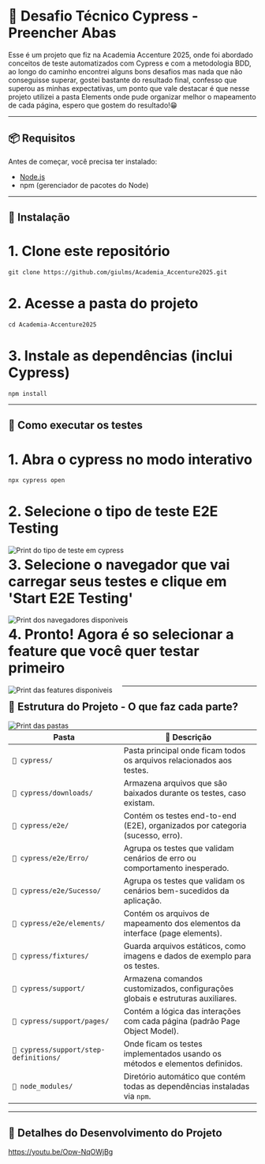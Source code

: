 # 🤖 Desafio Técnico Cypress - Preencher Abas

Esse é um projeto que fiz na Academia Accenture 2025, onde foi abordado conceitos de teste automatizados com Cypress e com a metodologia BDD, ao longo do caminho encontrei alguns bons desafios mas nada que não conseguisse superar, gostei bastante do resultado final, confesso que superou as minhas expectativas, um ponto que vale destacar é que nesse projeto utilizei a pasta Elements onde pude organizar melhor o mapeamento de cada página, espero que gostem do resultado!😁

---

## 📦 Requisitos

Antes de começar, você precisa ter instalado:

- [Node.js](https://nodejs.org/)
- npm (gerenciador de pacotes do Node)

---

## 🚀 Instalação

# 1. Clone este repositório 
```
git clone https://github.com/giulms/Academia_Accenture2025.git
```
# 2. Acesse a pasta do projeto
```
cd Academia-Accenture2025
```
# 3. Instale as dependências (inclui Cypress)
```
npm install
```
---

## 🧪 Como executar os testes

# 1. Abra o cypress no modo interativo
```
npx cypress open
```
# 2. Selecione o tipo de teste E2E Testing

<p align="center">
  <img src="https://github.com/user-attachments/assets/4ca9bde7-d333-48b7-bfbb-7e49b2a7b31a" alt="Print do tipo de teste em cypress" style="margin-right: 20px; float: left;" />
</p>

# 3. Selecione o navegador que vai carregar seus testes e clique em 'Start E2E Testing'

<p align="center">
  <img src="https://github.com/user-attachments/assets/e8daf0c6-62e7-4d11-98fe-ce2b55b547c1" alt="Print dos navegadores disponiveis" style="margin-right: 20px; float: left;" />
</p>

# 4. Pronto! Agora é so selecionar a feature que você quer testar primeiro

<p align="center">
  <img src="https://github.com/user-attachments/assets/04c00bb8-2145-4132-8ae3-f43d5a63a5be" alt="Print das features disponiveis" style="margin-right: 20px; float: left;" />
</p>

---

## 📂 Estrutura do Projeto - O que faz cada parte?

<p align="center">
  <img src="https://github.com/user-attachments/assets/6da5210c-579a-4316-bbd5-a2e8d9ebbe85" alt="Print das pastas" style="margin-right: 20px; float: left;" />
</p>

| Pasta                             | 🧾 Descrição                                                                 |
|-----------------------------------|------------------------------------------------------------------------------|
| `📁 cypress/`                      | Pasta principal onde ficam todos os arquivos relacionados aos testes.       |
| `📁 cypress/downloads/`           | Armazena arquivos que são baixados durante os testes, caso existam.         |
| `📁 cypress/e2e/`                 | Contém os testes end-to-end (E2E), organizados por categoria (sucesso, erro).|
| `📁 cypress/e2e/Erro/`           | Agrupa os testes que validam cenários de erro ou comportamento inesperado.  |
| `📁 cypress/e2e/Sucesso/`        | Agrupa os testes que validam os cenários bem-sucedidos da aplicação.        |
| `📁 cypress/e2e/elements/`       | Contém os arquivos de mapeamento dos elementos da interface (page elements).|
| `📁 cypress/fixtures/`            | Guarda arquivos estáticos, como imagens e dados de exemplo para os testes.  |
| `📁 cypress/support/`             | Armazena comandos customizados, configurações globais e estruturas auxiliares.|
| `📁 cypress/support/pages/`      | Contém a lógica das interações com cada página (padrão Page Object Model).  |
| `📁 cypress/support/step-definitions/` | Onde ficam os testes implementados usando os métodos e elementos definidos.  |
| `📁 node_modules/`                | Diretório automático que contém todas as dependências instaladas via `npm`. |

---
## 📼 Detalhes do Desenvolvimento do Projeto

https://youtu.be/Opw-NqOWjBg
